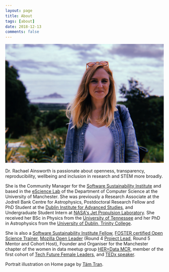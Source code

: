 ```yaml
---
layout: page
title: About
tags: [about]
date: 2018-12-13
comments: false
---
```


![](https://raw.githubusercontent.com/rainsworth/rainsworth.github.io/master/assets/img/about.jpg)

Dr. Rachael Ainsworth is passionate about openness, transparency, reproducibility, wellbeing and inclusion in research and STEM more broadly.

She is the Community Manager for the [Software Sustainability Institute](https://software.ac.uk/) and based in the [eScience Lab](https://esciencelab.org.uk/) of the Department of Computer Science at the University of Manchester. She was previously a Research Associate at the Jodrell Bank Centre for Astrophysics, Postdoctoral Research Fellow and PhD Student at the [Dublin Institute for Advanced Studies](https://www.dias.ie/), and Undergraduate Student Intern at [NASA's Jet Propulsion Laboratory](https://www.jpl.nasa.gov/). She received her BSc in Physics from the [University of Tennessee](https://www.utk.edu/) and her PhD in Astrophysics from the [University of Dublin, Trinity College](https://www.tcd.ie/). 

She is also a [Software Sustainability Institute Fellow](https://software.ac.uk/about/fellows/rachael-ainsworth), [FOSTER certified Open Science Trainer](https://www.fosteropenscience.eu/bootcamp), [Mozilla Open Leader]() (Round 4 [Project Lead](https://mozilla.github.io/leadership-training/round-4/projects/#resources-for-open-science-in-astronomy-rosa), Round 5 Mentor and Cohort Host), Founder and Organiser for the Manchester chapter of the women in data meetup group [HER+Data MCR](https://rainsworth.github.io/HER-Data-MCR/), member of the first cohort of [Tech Future Female Leaders](https://rainsworth.github.io/Tech-Future-Female-Leaders/), and [TEDx speaker](https://rainsworth.github.io/TEDx-Macclesfield/).

Portrait illustration on Home page by [Täm Tran](https://www.instagram.com/catlockholmes/).
